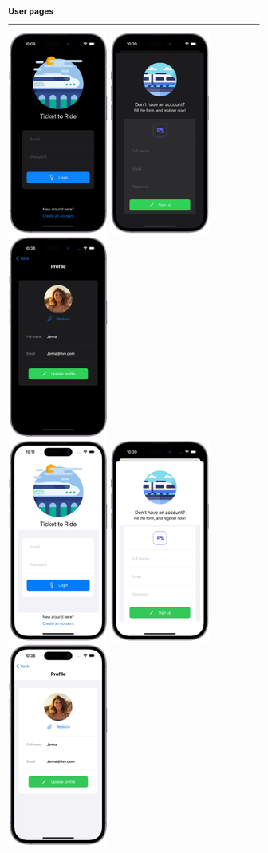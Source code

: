 <div style="text-alignment:center">
  <h3>User pages</h3>
  <hr/>
  <img src="https://github.com/Parsakarami/TTR-Multiplayer/blob/main/ScreenShots/Dark/LoginDark.png" width="200" />
  <img src="https://github.com/Parsakarami/TTR-Multiplayer/blob/main/ScreenShots/Dark/SignUpDark.png" width="200" />
  <img src="https://github.com/Parsakarami/TTR-Multiplayer/blob/main/ScreenShots/Dark/ProfileDark.png" width="200" />
  <br/>
  <img src="https://github.com/Parsakarami/TTR-Multiplayer/blob/main/ScreenShots/Light/LoginLight.png" width="200" />
  <img src="https://github.com/Parsakarami/TTR-Multiplayer/blob/main/ScreenShots/Light/SignUpLight.png" width="200" />
  <img src="https://github.com/Parsakarami/TTR-Multiplayer/blob/main/ScreenShots/Light/ProfileLight.png" width="200" />
</div>


